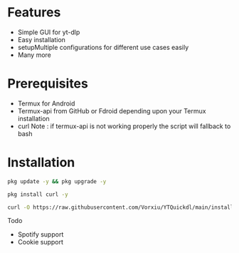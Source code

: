 # Features
- Simple GUI for yt-dlp 
- Easy installation
- setupMultiple configurations for different use cases easily 
- Many more

# Prerequisites

- Termux for Android 
- Termux-api from GitHub or Fdroid depending upon your Termux installation
- curl
Note : if termux-api is not working properly the script will fallback to bash
# Installation 

```bash
pkg update -y && pkg upgrade -y
```

```bash
pkg install curl -y
```

```bash
curl -O https://raw.githubusercontent.com/Vorxiu/YTQuickdl/main/installer.sh && chmod +x installer.sh && ./installer.sh
```

Todo
- Spotify support
- Cookie support
